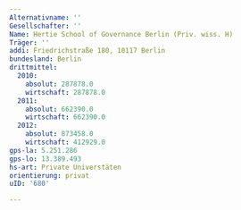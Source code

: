 ```yaml
---
Alternativname: ''
Gesellschafter: ''
Name: Hertie School of Governance Berlin (Priv. wiss. H)
Träger: ''
addi: Friedrichstraße 180, 10117 Berlin
bundesland: Berlin
drittmittel:
  2010:
    absolut: 287878.0
    wirtschaft: 287878.0
  2011:
    absolut: 662390.0
    wirtschaft: 662390.0
  2012:
    absolut: 873458.0
    wirtschaft: 412929.0
gps-la: 5.251.286
gps-lo: 13.389.493
hs-art: Private Universtäten
orientierung: privat
uID: '680'

---
```


